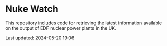 # Nuke Watch

This repository includes code for retrieving the latest information available on the output of EDF nuclear power plants in the UK.

Last updated: 2024-05-20 19:06